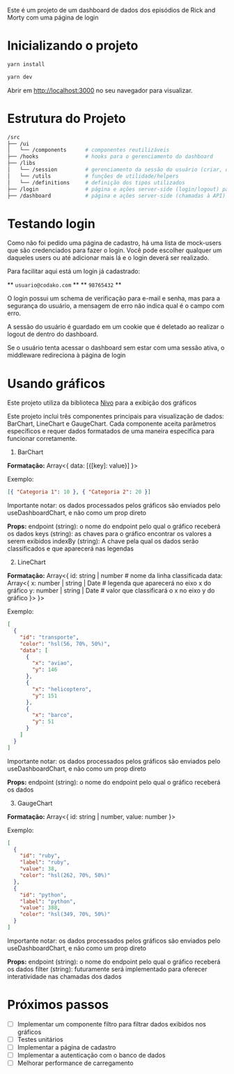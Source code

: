 Este é um projeto de um dashboard de dados dos episódios de Rick and Morty com uma página de login

# Inicializando o projeto

```bash
yarn install

yarn dev
```

Abrir em [http://localhost:3000](http://localhost:3000) no seu navegador para visualizar.

# Estrutura do Projeto

```bash
/src
├── /ui
│   └── /components      # componentes reutilizáveis
├── /hooks               # hooks para o gerenciamento do dashboard
├── /libs
│   └── /session         # gerenciamento da sessão do usuário (criar, deletar, cryptografar)
│   └── /utils           # funções de utilidade/helpers
│   └── /definitions     # definição dos tipos utilizados
├── /login               # página e ações server-side (login/logout) para a página de login
├── /dashboard           # página e ações server-side (chamadas à API) para odashboard
```

# Testando login

Como não foi pedido uma página de cadastro, há uma lista de mock-users que são credenciados para fazer o login.
Você pode escolher qualquer um daqueles users ou até adicionar mais lá e o login deverá ser realizado.

Para facilitar aqui está um login já cadastrado:

** `usuario@codako.com` **
** `98765432` **

O login possui um schema de verificação para e-mail e senha, mas para a segurança do usuário, a mensagem de erro não indica qual é o campo com erro.

A sessão do usuário é guardado em um cookie que é deletado ao realizar o logout de dentro do dashboard.

Se o usuário tenta acessar o dashboard sem estar com uma sessão ativa, o middleware redireciona à página de login

# Usando gráficos

Este projeto utiliza da biblioteca [Nivo](https://nivo.rocks/) para a exibição dos gráficos

Este projeto inclui três componentes principais para visualização de dados: BarChart, LineChart e GaugeChart. Cada componente aceita parâmetros específicos e requer dados formatados de uma maneira específica para funcionar corretamente.

1. BarChart

**Formatação:**
Array<{
data: [{[key]: value}]
}>

Exemplo:

```json
[{ "Categoria 1": 10 }, { "Categoria 2": 20 }]
```

Importante notar: os dados processados pelos gráficos são enviados pelo useDashboardChart, e não como um prop direto

**Props:**
endpoint (string): o nome do endpoint pelo qual o gráfico receberá os dados
keys (string): as chaves para o gráfico encontrar os valores a serem exibidos
indexBy (string): A chave pela qual os dados serão classificados e que aparecerá nas legendas

2. LineChart

**Formatação:**
Array<{
id: string | number # nome da linha classificada
data: Array<{
x: number | string | Date # legenda que aparecerá no eixo x do gráfico
y: number | string | Date # valor que classificará o x no eixo y do gráfico
}>
}>

Exemplo:

```json
[
  {
    "id": "transporte",
    "color": "hsl(56, 70%, 50%)",
    "data": [
      {
        "x": "aviao",
        "y": 146
      },
      {
        "x": "helicoptero",
        "y": 151
      },
      {
        "x": "barco",
        "y": 51
      }
    ]
  }
]
```

Importante notar: os dados processados pelos gráficos são enviados pelo useDashboardChart, e não como um prop direto

**Props:**
endpoint (string): o nome do endpoint pelo qual o gráfico receberá os dados

3. GaugeChart

**Formatação:**
Array<{
id: string | number,
value: number
}>

Exemplo:

```json
[
  {
    "id": "ruby",
    "label": "ruby",
    "value": 38,
    "color": "hsl(262, 70%, 50%)"
  },
  {
    "id": "python",
    "label": "python",
    "value": 388,
    "color": "hsl(349, 70%, 50%)"
  }
]
```

Importante notar: os dados processados pelos gráficos são enviados pelo useDashboardChart, e não como um prop direto

**Props:**
endpoint (string): o nome do endpoint pelo qual o gráfico receberá os dados
filter (string): futuramente será implementado para oferecer interatividade nas chamadas dos dados

# Próximos passos

- [ ] Implementar um componente filtro para filtrar dados exibidos nos gráficos
- [ ] Testes unitários
- [ ] Implementar a página de cadastro
- [ ] Implementar a autenticação com o banco de dados
- [ ] Melhorar performance de carregamento
